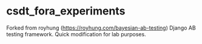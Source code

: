 # csdt_fora_experiments
Forked from royhung (https://royhung.com/bayesian-ab-testing) Django AB testing framework. Quick modification for lab purposes.
